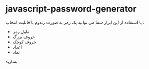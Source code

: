 # javascript-password-generator
با استفاده از این ابزار شما می توانید یک رمز به صورت رندوم با قابلیت انتخاب :
- طول رمز
-  حروف بزرگ
- حروف کوچک
- اعداد
-  نماد<br />

بسازید
